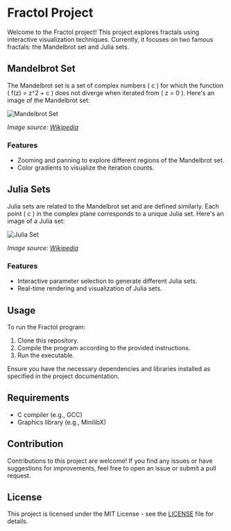 # Fractol Project

Welcome to the Fractol project! This project explores fractals using interactive visualization techniques. Currently, it focuses on two famous fractals: the Mandelbrot set and Julia sets.

## Mandelbrot Set

The Mandelbrot set is a set of complex numbers \( c \) for which the function \( f(z) = z^2 + c \) does not diverge when iterated from \( z = 0 \). Here's an image of the Mandelbrot set:

![Mandelbrot Set](https://upload.wikimedia.org/wikipedia/commons/thumb/2/21/Mandel_zoom_00_mandelbrot_set.jpg/640px-Mandel_zoom_00_mandelbrot_set.jpg)

*Image source: [Wikipedia](https://en.wikipedia.org/wiki/Mandelbrot_set)*

### Features
- Zooming and panning to explore different regions of the Mandelbrot set.
- Color gradients to visualize the iteration counts.

## Julia Sets

Julia sets are related to the Mandelbrot set and are defined similarly. Each point \( c \) in the complex plane corresponds to a unique Julia set. Here's an image of a Julia set:

![Julia Set](https://upload.wikimedia.org/wikipedia/commons/thumb/c/c4/Julia_set_%28%CE%B5%3D0.37%2C+%CF%86%3D0.3%29.png/640px-Julia_set_%28%CE%B5%3D0.37%2C+%CF%86%3D0.3%29.png)

*Image source: [Wikipedia](https://en.wikipedia.org/wiki/Julia_set)*

### Features
- Interactive parameter selection to generate different Julia sets.
- Real-time rendering and visualization of Julia sets.

## Usage

To run the Fractol program:

1. Clone this repository.
2. Compile the program according to the provided instructions.
3. Run the executable.

Ensure you have the necessary dependencies and libraries installed as specified in the project documentation.

## Requirements

- C compiler (e.g., GCC)
- Graphics library (e.g., MinilibX)

## Contribution

Contributions to this project are welcome! If you find any issues or have suggestions for improvements, feel free to open an issue or submit a pull request.

## License

This project is licensed under the MIT License - see the [LICENSE](LICENSE) file for details.
